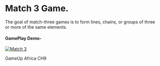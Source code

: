 # Match 3 Game.

The goal of match-three games is to form lines, chains, or groups of three or more of the same elements.

#### GamePlay Demo-
[![Match 3](https://user-images.githubusercontent.com/43764423/198644717-9225a434-ba43-4ee1-9741-b3ffa7ebdf29.jpg)](https://drive.google.com/file/d/1X5pN20WFwuKmlTI7I9w6cN6VozHZlfLF/view?usp=sharing)

 GameUp Africa CH9
